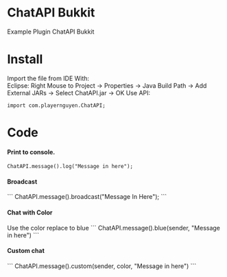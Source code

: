 # ChatAPI Bukkit
Example Plugin ChatAPI Bukkit
# Install
Import the file from IDE With:<br>
Eclipse: Right Mouse to Project -> Properties -> Java Build Path -> Add External JARs -> Select ChatAPI.jar -> OK
Use API:<br>
```
import com.playernguyen.ChatAPI;
```
# Code
<h4>Print to console.</h4>

```
ChatAPI.message().log("Message in here");
```
<h4>Broadcast</h4>
```
ChatAPI.message().broadcast("Message In Here");
```
<h4>Chat with Color</h4>
Use the color replace to blue
```
ChatAPI.message().blue(sender, "Message in here")
```
<h4>Custom chat</h4>
```
ChatAPI.message().custom(sender, color, "Message in here")
```
